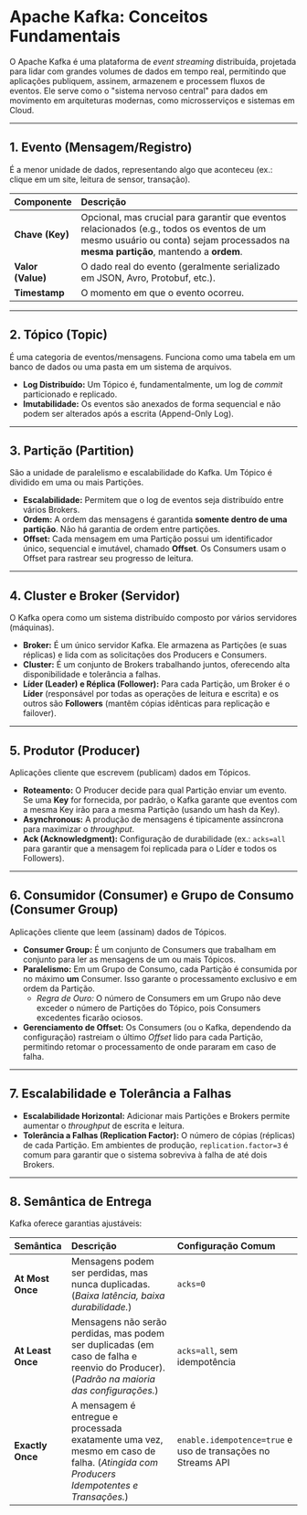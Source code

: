 # Apache Kafka: Conceitos Fundamentais

O Apache Kafka é uma plataforma de *event streaming* distribuída, projetada para lidar com grandes volumes de dados em tempo real, permitindo que aplicações publiquem, assinem, armazenem e processem fluxos de eventos. Ele serve como o "sistema nervoso central" para dados em movimento em arquiteturas modernas, como microsserviços e sistemas em Cloud.

---

## 1. Evento (Mensagem/Registro)

É a menor unidade de dados, representando algo que aconteceu (ex.: clique em um site, leitura de sensor, transação).

| Componente | Descrição |
| :--- | :--- |
| **Chave (Key)** | Opcional, mas crucial para garantir que eventos relacionados (e.g., todos os eventos de um mesmo usuário ou conta) sejam processados na **mesma partição**, mantendo a **ordem**. |
| **Valor (Value)** | O dado real do evento (geralmente serializado em JSON, Avro, Protobuf, etc.). |
| **Timestamp** | O momento em que o evento ocorreu. |

---

## 2. Tópico (Topic)

É uma categoria de eventos/mensagens. Funciona como uma tabela em um banco de dados ou uma pasta em um sistema de arquivos.

* **Log Distribuído:** Um Tópico é, fundamentalmente, um log de *commit* particionado e replicado.
* **Imutabilidade:** Os eventos são anexados de forma sequencial e não podem ser alterados após a escrita (Append-Only Log).

---

## 3. Partição (Partition)

São a unidade de paralelismo e escalabilidade do Kafka. Um Tópico é dividido em uma ou mais Partições.

* **Escalabilidade:** Permitem que o log de eventos seja distribuído entre vários Brokers.
* **Ordem:** A ordem das mensagens é garantida **somente dentro de uma partição**. Não há garantia de ordem entre partições.
* **Offset:** Cada mensagem em uma Partição possui um identificador único, sequencial e imutável, chamado **Offset**. Os Consumers usam o Offset para rastrear seu progresso de leitura.

---

## 4. Cluster e Broker (Servidor)

O Kafka opera como um sistema distribuído composto por vários servidores (máquinas).

* **Broker:** É um único servidor Kafka. Ele armazena as Partições (e suas réplicas) e lida com as solicitações dos Producers e Consumers.
* **Cluster:** É um conjunto de Brokers trabalhando juntos, oferecendo alta disponibilidade e tolerância a falhas.
* **Líder (Leader) e Réplica (Follower):** Para cada Partição, um Broker é o **Líder** (responsável por todas as operações de leitura e escrita) e os outros são **Followers** (mantêm cópias idênticas para replicação e failover).

---

## 5. Produtor (Producer)

Aplicações cliente que escrevem (publicam) dados em Tópicos.

* **Roteamento:** O Producer decide para qual Partição enviar um evento. Se uma **Key** for fornecida, por padrão, o Kafka garante que eventos com a mesma Key irão para a mesma Partição (usando um hash da Key).
* **Asynchronous:** A produção de mensagens é tipicamente assíncrona para maximizar o *throughput*.
* **Ack (Acknowledgment):** Configuração de durabilidade (ex.: `acks=all` para garantir que a mensagem foi replicada para o Líder e todos os Followers).

---

## 6. Consumidor (Consumer) e Grupo de Consumo (Consumer Group)

Aplicações cliente que leem (assinam) dados de Tópicos.

* **Consumer Group:** É um conjunto de Consumers que trabalham em conjunto para ler as mensagens de um ou mais Tópicos.
* **Paralelismo:** Em um Grupo de Consumo, cada Partição é consumida por no máximo **um** Consumer. Isso garante o processamento exclusivo e em ordem da Partição.
    * *Regra de Ouro:* O número de Consumers em um Grupo não deve exceder o número de Partições do Tópico, pois Consumers excedentes ficarão ociosos.
* **Gerenciamento de Offset:** Os Consumers (ou o Kafka, dependendo da configuração) rastreiam o último *Offset* lido para cada Partição, permitindo retomar o processamento de onde pararam em caso de falha.

---

## 7. Escalabilidade e Tolerância a Falhas

* **Escalabilidade Horizontal:** Adicionar mais Partições e Brokers permite aumentar o *throughput* de escrita e leitura.
* **Tolerância a Falhas (Replication Factor):** O número de cópias (réplicas) de cada Partição. Em ambientes de produção, `replication.factor=3` é comum para garantir que o sistema sobreviva à falha de até dois Brokers.

---

## 8. Semântica de Entrega

Kafka oferece garantias ajustáveis:

| Semântica | Descrição | Configuração Comum |
| :--- | :--- | :--- |
| **At Most Once** | Mensagens podem ser perdidas, mas nunca duplicadas. (*Baixa latência, baixa durabilidade.*) | `acks=0` |
| **At Least Once** | Mensagens não serão perdidas, mas podem ser duplicadas (em caso de falha e reenvio do Producer). (*Padrão na maioria das configurações.*) | `acks=all`, sem idempotência |
| **Exactly Once** | A mensagem é entregue e processada exatamente uma vez, mesmo em caso de falha. (*Atingida com Producers Idempotentes e Transações.*) | `enable.idempotence=true` e uso de transações no Streams API |